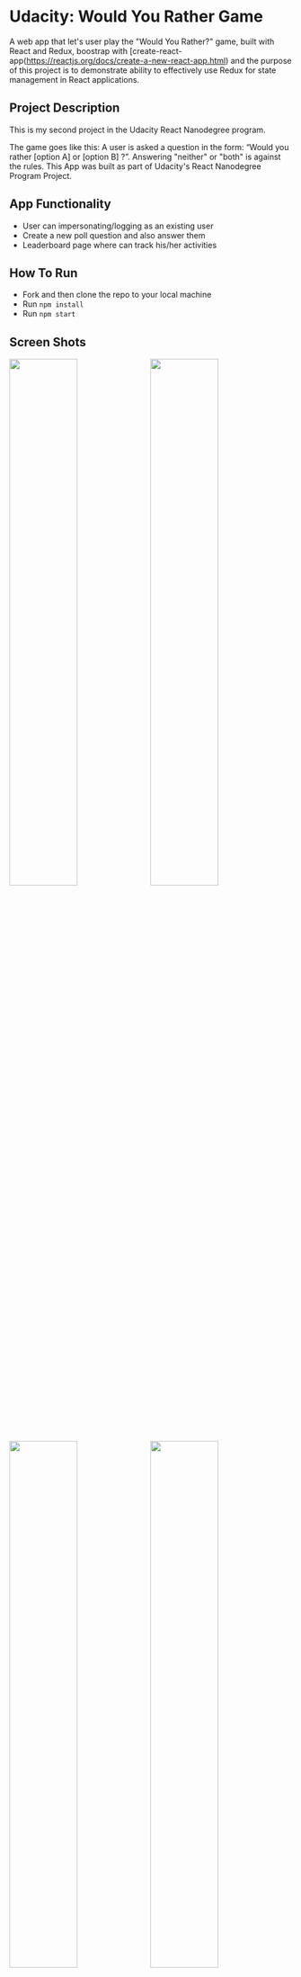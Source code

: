 # Udacity: Would You Rather Game

A web app that let's user play the "Would You Rather?" game, built with React and Redux, boostrap with [create-react-app(https://reactjs.org/docs/create-a-new-react-app.html) and the purpose of this project is to demonstrate ability to effectively use Redux for state management in React applications.

## Project Description

This is my second project in the Udacity React Nanodegree program.

The game goes like this: A user is asked a question in the form: “Would you rather [option A] or [option B] ?”. Answering "neither" or "both" is against the rules. This App was built as part of Udacity's React Nanodegree Program Project.

## App Functionality

-   User can impersonating/logging as an existing user
-   Create a new poll question and also answer them
-   Leaderboard page where can track his/her activities

## How To Run

-   Fork and then clone the repo to your local machine
-   Run `npm install`
-   Run `npm start`

## Screen Shots

<img src="/ScreenShots/ScreenShot1.png" height="49%" width="49%"> <img src="/ScreenShots/ScreenShot2.png" height="49%" width="49%">

<img src="/ScreenShots/ScreenShot3.png" height="49%" width="49%"> <img src="/ScreenShots/ScreenShot4.png" height="49%" width="49%">
